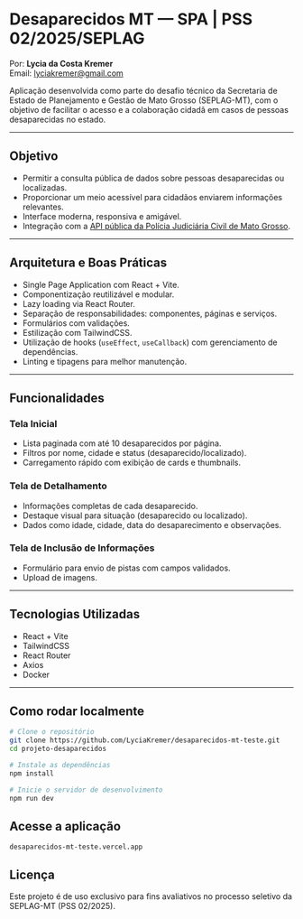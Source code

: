 # Desaparecidos MT — SPA | PSS 02/2025/SEPLAG

Por: **Lycia da Costa Kremer**  
Email: [lyciakremer@gmail.com](mailto:lyciakremer@gmail.com)

Aplicação desenvolvida como parte do desafio técnico da Secretaria de Estado de Planejamento e Gestão de Mato Grosso (SEPLAG-MT), com o objetivo de facilitar o acesso e a colaboração cidadã em casos de pessoas desaparecidas no estado.

---

## Objetivo

- Permitir a consulta pública de dados sobre pessoas desaparecidas ou localizadas.
- Proporcionar um meio acessível para cidadãos enviarem informações relevantes.
- Interface moderna, responsiva e amigável.
- Integração com a [API pública da Polícia Judiciária Civil de Mato Grosso](https://api-desaparecidos.pjc.mt.gov.br/).

---

## Arquitetura e Boas Práticas

- Single Page Application com React + Vite.
- Componentização reutilizável e modular.
- Lazy loading via React Router.
- Separação de responsabilidades: componentes, páginas e serviços.
- Formulários com validações.
- Estilização com TailwindCSS.
- Utilização de hooks (`useEffect`, `useCallback`) com gerenciamento de dependências.
- Linting e tipagens para melhor manutenção.

---

## Funcionalidades

### Tela Inicial
- Lista paginada com até 10 desaparecidos por página.
- Filtros por nome, cidade e status (desaparecido/localizado).
- Carregamento rápido com exibição de cards e thumbnails.

### Tela de Detalhamento
- Informações completas de cada desaparecido.
- Destaque visual para situação (desaparecido ou localizado).
- Dados como idade, cidade, data do desaparecimento e observações.

### Tela de Inclusão de Informações
- Formulário para envio de pistas com campos validados.
- Upload de imagens.

---

## Tecnologias Utilizadas

- React + Vite
- TailwindCSS
- React Router
- Axios
- Docker

---

## Como rodar localmente

```bash
# Clone o repositório
git clone https://github.com/LyciaKremer/desaparecidos-mt-teste.git
cd projeto-desaparecidos

# Instale as dependências
npm install

# Inicie o servidor de desenvolvimento
npm run dev
```

## Acesse a aplicação
```desaparecidos-mt-teste.vercel.app```

## Licença
Este projeto é de uso exclusivo para fins avaliativos no processo seletivo da SEPLAG-MT (PSS 02/2025).